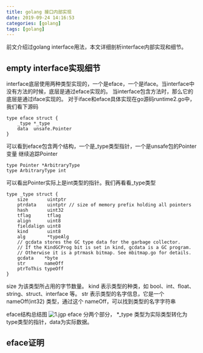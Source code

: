 ```yaml
---
title: golang 接口内部实现
date: 2019-09-24 14:16:53
categories: [golang]
tags: [golang]
---
```

前文介绍过golang interface用法，本文详细剖析interface内部实现和细节。
## empty interface实现细节
interface底层使用两种类型实现的，一个是eface，一个是iface。当interface中没有方法的时候，底层是通过eface实现的。
当interface包含方法时，那么它的底层是通过iface实现的。
对于iface和eface具体实现在go源码runtime2.go中，我们看下源码
<!--more-->
``` golang
type eface struct {
	_type *_type
	data  unsafe.Pointer
}
```
可以看到eface包含两个结构，一个是_type类型指针，一个是unsafe包的Pointer变量
继续追踪Pointer
``` golang
type Pointer *ArbitraryType
type ArbitraryType int
```
可以看出Pointer实际上是int类型的指针。我们再看看_type类型
``` golang
type _type struct {
	size       uintptr
	ptrdata    uintptr // size of memory prefix holding all pointers
	hash       uint32
	tflag      tflag
	align      uint8
	fieldalign uint8
	kind       uint8
	alg        *typeAlg
	// gcdata stores the GC type data for the garbage collector.
	// If the KindGCProg bit is set in kind, gcdata is a GC program.
	// Otherwise it is a ptrmask bitmap. See mbitmap.go for details.
	gcdata    *byte
	str       nameOff
	ptrToThis typeOff
}
```
size 为该类型所占用的字节数量。
kind 表示类型的种类，如 bool、int、float、string、struct、interface 等。
str 表示类型的名字信息，它是一个 nameOff(int32) 类型，通过这个 nameOff，可以找到类型的名字字符串

eface结构总结图
![1.jgp](1.jpg)
eface 分两个部分， *_type 类型为实际类型转化为type类型的指针，data为实际数据。
## eface证明

